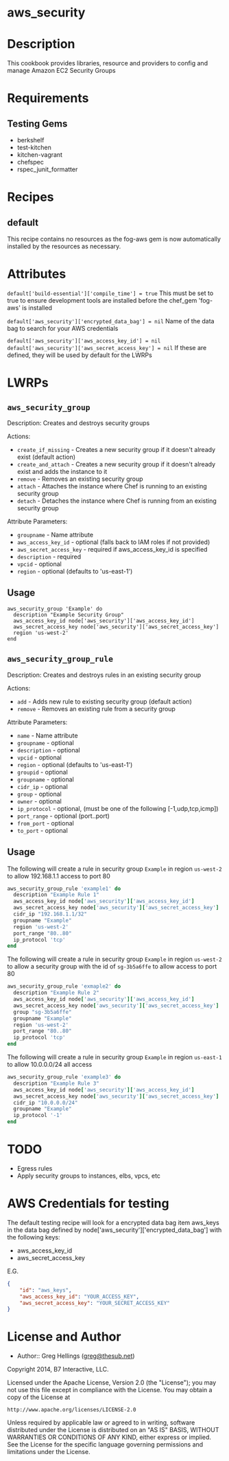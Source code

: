 # aws_security

# Description

This cookbook provides libraries, resource and providers to config and manage Amazon EC2 Security Groups

# Requirements

## Testing Gems

- berkshelf
- test-kitchen
- kitchen-vagrant
- chefspec
- rspec_junit_formatter

# Recipes

## default

This recipe contains no resources as the fog-aws gem is now automatically installed by the resources as necessary.

# Attributes

`default['build-essential']['compile_time'] = true` This must be set to true to ensure development tools are installed before the chef_gem 'fog-aws' is installed

`default['aws_security']['encrypted_data_bag'] = nil` Name of the data bag to search for your AWS credentials

`default['aws_security']['aws_access_key_id'] = nil` `default['aws_security']['aws_secret_access_key'] = nil` If these are defined, they will be used by default for the LWRPs

# LWRPs

## `aws_security_group`

Description: Creates and destroys security groups

Actions:

- `create_if_missing` - Creates a new security group if it doesn't already exist (default action)
- `create_and_attach` - Creates a new security group if it doesn't already exist and adds the instance to it
- `remove` - Removes an existing security group
- `attach` - Attaches the instance where Chef is running to an existing security group
- `detach` - Detaches the instance where Chef is running from an existing security group

Attribute Parameters:

- `groupname` - Name attribute
- `aws_access_key_id` - optional (falls back to IAM roles if not provided)
- `aws_secret_access_key` - required if aws_access_key_id is specified
- `description` - required
- `vpcid` - optional
- `region` - optional (defaults to 'us-east-1')

## Usage

```
aws_security_group 'Example' do
  description "Example Security Group"
  aws_access_key_id node['aws_security']['aws_access_key_id']
  aws_secret_access_key node['aws_security']['aws_secret_access_key']
  region 'us-west-2'
end
```

## `aws_security_group_rule`

Description: Creates and destroys rules in an existing security group

Actions:

- `add` - Adds new rule to existing security group (default action)
- `remove` - Removes an existing rule from a security group

Attribute Parameters:

- `name` - Name attribute
- `groupname` - optional
- `description` - optional
- `vpcid` - optional
- `region` - optional (defaults to 'us-east-1')
- `groupid` - optional
- `groupname` - optional
- `cidr_ip` - optional
- `group` - optional
- `owner` - optional
- `ip_protocol` - optional, (must be one of the following [-1,udp,tcp,icmp])
- `port_range` - optional (port..port)
- `from_port` - optional
- `to_port` - optional

## Usage

The following will create a rule in security group `Example` in region `us-west-2` to allow 192.168.1.1 access to port 80

```ruby
aws_security_group_rule 'example1' do
  description "Example Rule 1"
  aws_access_key_id node['aws_security']['aws_access_key_id']
  aws_secret_access_key node['aws_security']['aws_secret_access_key']
  cidr_ip "192.168.1.1/32"
  groupname "Example"
  region 'us-west-2'
  port_range "80..80"
  ip_protocol 'tcp'
end
```

The following will create a rule in security group `Example` in region `us-west-2` to allow a security group with the id of `sg-3b5a6ffe` to allow access to port 80

```ruby
aws_security_group_rule 'exmaple2' do
  description "Example Rule 2"
  aws_access_key_id node['aws_security']['aws_access_key_id']
  aws_secret_access_key node['aws_security']['aws_secret_access_key']
  group "sg-3b5a6ffe"
  groupname "Example"
  region 'us-west-2'
  port_range "80..80"
  ip_protocol 'tcp'
end
```

The following will create a rule in security group `Example` in region `us-east-1` to allow 10.0.0.0/24 all access

```ruby
aws_security_group_rule 'example3' do
  description "Example Rule 3"
  aws_access_key_id node['aws_security']['aws_access_key_id']
  aws_secret_access_key node['aws_security']['aws_secret_access_key']
  cidr_ip "10.0.0.0/24"
  groupname "Example"
  ip_protocol '-1'
end
```

# TODO

- Egress rules
- Apply security groups to instances, elbs, vpcs, etc

# AWS Credentials for testing

The default testing recipe will look for a encrypted data bag item aws_keys in the data bag defined by node['aws_security']['encrypted_data_bag'] with the following keys:

- aws_access_key_id
- aws_secret_access_key

E.G.

```json
{
    "id": "aws_keys",
    "aws_access_key_id": "YOUR_ACCESS_KEY",
    "aws_secret_access_key": "YOUR_SECRET_ACCESS_KEY"
}
```

# License and Author

- Author:: Greg Hellings ([greg@thesub.net](mailto:greg@thesub.net))

Copyright 2014, B7 Interactive, LLC.

Licensed under the Apache License, Version 2.0 (the "License"); you may not use this file except in compliance with the License. You may obtain a copy of the License at

```
http://www.apache.org/licenses/LICENSE-2.0
```

Unless required by applicable law or agreed to in writing, software distributed under the License is distributed on an "AS IS" BASIS, WITHOUT WARRANTIES OR CONDITIONS OF ANY KIND, either express or implied. See the License for the specific language governing permissions and limitations under the License.
